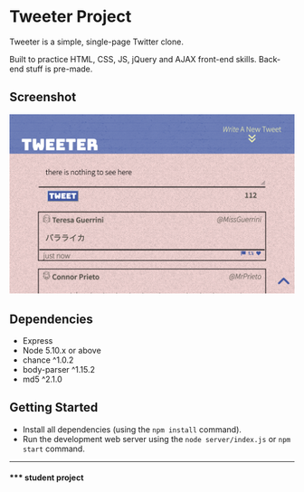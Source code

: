 # Tweeter Project

Tweeter is a simple, single-page Twitter clone.

Built to practice HTML, CSS, JS, jQuery and AJAX front-end skills. Back-end stuff is pre-made.

## Screenshot

!['basic screenshot'](/screenshot/screenshot.png)

## Dependencies

- Express
- Node 5.10.x or above
- chance ^1.0.2
- body-parser ^1.15.2
- md5 ^2.1.0

## Getting Started

- Install all dependencies (using the `npm install` command).
- Run the development web server using the `node server/index.js` or `npm start` command.

----
#### ***  student project